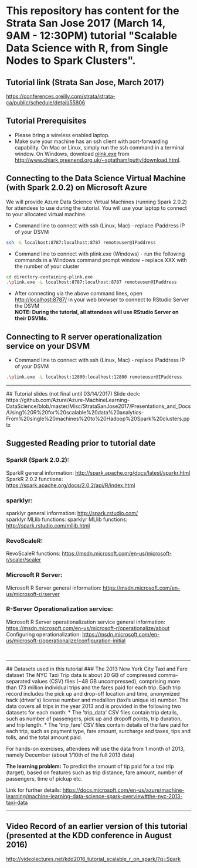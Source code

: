 # This repository has content for the Strata San Jose 2017 (March 14, 9AM - 12:30PM) tutorial "Scalable Data Science with R, from Single Nodes to Spark Clusters".

## Tutorial link (Strata San Jose, March 2017)
https://conferences.oreilly.com/strata/strata-ca/public/schedule/detail/55806

## Tutorial Prerequisites
* Please bring a wireless enabled laptop.
* Make sure your machine has an ssh client with port-forwarding capability. On Mac or Linux, simply run the ssh command in a terminal window.
On Windows, download [plink.exe](https://the.earth.li/~sgtatham/putty/latest/x86/plink.exe)
from http://www.chiark.greenend.org.uk/~sgtatham/putty/download.html.

## Connecting to the Data Science Virtual Machine (with Spark 2.0.2) on Microsoft Azure
We will provide Azure Data Science Virtual Machines (running Spark 2.0.2) for attendees to use during the tutorial. You will use your laptop to connect to your allocated virtual machine.

* Command line to connect with ssh (Linux, Mac) - replace IPaddress IP of your DSVM
```bash
ssh -L localhost:8787:localhost:8787 remoteuser@IPaddress
```
* Command line to connect with plink.exe (Windows) - run the following commands in a Windows command prompt window - replace XXX with the number of your cluster
```bash
cd directory-containing-plink.exe
.\plink.exe -L localhost:8787:localhost:8787 remoteuser@IPaddress
```
* After connecting via the above command lines, open [http://localhost:8787/](http://localhost:8787/) in your web browser to connect to RStudio Server the DSVM<br>
<b>NOTE: During the tutorial, all attendees will use RStudio Server on their DSVMs.</b>

## Connecting to R server operationalization service on your DSVM
* Command line to connect with ssh (Linux, Mac) - replace IPaddress IP of your DSVM
```bash
.\plink.exe -L localhost:12800:localhost:12800 remoteuser@IPaddress
```
<hr>
## Tutorial slides (not final until 03/14/2017) 
Slide deck: <br>
https://github.com/Azure/Azure-MachineLearning-DataScience/blob/master/Misc/StrataSanJose2017/Presentations_and_Docs/Using%20R%20for%20scalable%20data%20analytics-From%20single%20machines%20to%20Hadoop%20Spark%20clusters.pptx

## Suggested Reading prior to tutorial date

### SparkR (Spark 2.0.2): <br>
SparkR general information: http://spark.apache.org/docs/latest/sparkr.html
<br>
SparkR 2.0.2 functions: https://spark.apache.org/docs/2.0.2/api/R/index.html

### sparklyr: <br>
sparklyr general information: http://spark.rstudio.com/
<br>
sparklyr MLlib functions: sparklyr MLlib functions: http://spark.rstudio.com/mllib.html

### RevoScaleR: <br>
RevoScaleR functions: https://msdn.microsoft.com/en-us/microsoft-r/scaler/scaler

### Microsoft R Server: <br>
Microsoft R Server general information: https://msdn.microsoft.com/en-us/microsoft-r/rserver

### R-Server Operationalization service: <br>
Microsoft R Server operationalization service general information: https://msdn.microsoft.com/en-us/microsoft-r/operationalize/about
<br>
Configuring operationalization: https://msdn.microsoft.com/en-us/microsoft-r/operationalize/configuration-initial

<br>
<hr>
## Datasets used in this tutorial
### The 2013 New York City Taxi and Fare dataset
The NYC Taxi Trip data is about 20 GB of compressed comma-separated values (CSV) files (~48 GB uncompressed), comprising more than 173 million individual trips and the fares paid for each trip. Each trip record includes the pick up and drop-off location and time, anonymized hack (driver's) license number and medallion (taxi’s unique id) number. The data covers all trips in the year 2013 and is provided in the following two datasets for each month: 
* The 'trip_data' CSV files contain trip details, such as number of passengers, pick up and dropoff points, trip duration, and trip length.
* The 'trip_fare' CSV files contain details of the fare paid for each trip, such as payment type, fare amount, surcharge and taxes, tips and tolls, and the total amount paid.

For hands-on exercises, attendees will use the data from 1 month of 2013, namely December (about 1/10th of the full 2013 data)

<b>The learning problem:</b> To predict the amount of tip paid for a taxi trip (target), based on features such as trip distance, fare amount, number of passengers, time of pickup etc.

Link for further details: https://docs.microsoft.com/en-us/azure/machine-learning/machine-learning-data-science-spark-overview#the-nyc-2013-taxi-data
<br>
<hr>


## Video Record of an earlier version of this tutorial (presented at the KDD conference in August 2016)
http://videolectures.net/kdd2016_tutorial_scalable_r_on_spark/?q=Spark
